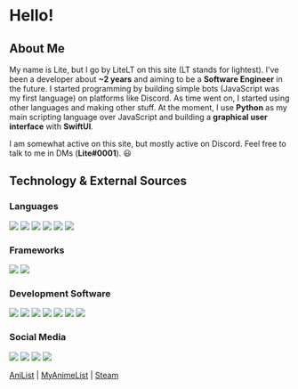 # Hello!

## About Me
My name is Lite, but I go by LiteLT on this site (LT stands for lightest). I've been a developer about **~2 years** and aiming to be a **Software Engineer** in the future. I started programming by building simple bots (JavaScript was my first language) on platforms like Discord. As time went on, I started using other languages and making other stuff. At the moment, I use **Python** as my main scripting language over JavaScript and building a **graphical user interface** with **SwiftUI**.

I am somewhat active on this site, but mostly active on Discord. Feel free to talk to me in DMs (**Lite#0001**). 😃

## Technology & External Sources
### Languages
<!-- https://img.shields.io/badge/?-?-??style=flat&logo=?&logoColor=white -->
![](https://img.shields.io/badge/JavaScript-Language-red?style=flat&logo=javascript&logoColor=white)
![](https://img.shields.io/badge/Python-Language-red?style=flat&logo=python&logoColor=white)
![](https://img.shields.io/badge/Swift-Language-red?style=flat&logo=swift&logoColor=white)
![](https://img.shields.io/badge/Kotlin-Language-red?style=flat&logo=kotlin&logoColor=white)
![](https://img.shields.io/badge/Rust-Language-red?style=flat&logo=rust&logoColor=white)
![](https://img.shields.io/badge/Java-Language-red?style=flat&logo=java&logoColor=white)

### Frameworks
![](https://img.shields.io/badge/Node.js-Framework-orange?style=flat&logo=node.js&logoColor=white)
![](https://img.shields.io/badge/SwiftUI-Framework-orange?style=flat&logo=swift&logoColor=white) <!-- Change this when SwiftUI label comes out -->

### Development Software
![](https://img.shields.io/badge/Git-Software-yellow?style=flat&logo=git&logoColor=white)
![](https://img.shields.io/badge/Xcode-Software-yellow?style=flat&logo=xcode&logoColor=white)
![](https://img.shields.io/badge/IntelliJ_IDEA-Software-yellow?style=flat&logo=intellij-idea&logoColor=white)
![](https://img.shields.io/badge/PyCharm-Software-yellow?style=flat&logo=pycharm&logoColor=white)
![](https://img.shields.io/badge/WebStorm-Software-yellow?style=flat&logo=webstorm&logoColor=white)
![](https://img.shields.io/badge/Visual_Studio_Code-Software-yellow?style=flat&logo=visual-studio-code&logoColor=white)
![](https://img.shields.io/badge/CLion-Software-yellow?style=flat&logo=clion&logoColor=white)

### Social Media
![](https://img.shields.io/badge/Discord_%28Lite%230001%29-Social_Media-green?style=flat&logo=discord&logoColor=white)
![](https://img.shields.io/badge/Steam-Social_Media-green?style=flat&logo=steam&logoColor=white)
![](https://img.shields.io/badge/AniList-Social_Media-green?style=flat&logo=anilist&logoColor=white)
![](https://img.shields.io/badge/MyAnimeList-Social_Media-green?style=flat&logo=myanimelist&logoColor=myanimelist)

[AniList](https://anilist.co/user/LiteLT/) | [MyAnimeList](https://myanimelist.net/profile/LiteLT) | [Steam](https://steamcommunity.com/id/LiteLT/)
